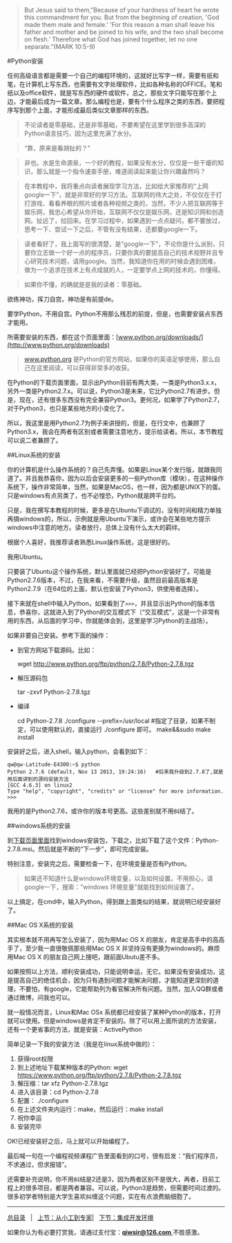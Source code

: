 >But Jesus said to them,"Because of your hardness of heart he wrote this commandment for you. But from the beginning of creation, 'God made them male and female.' 'For this reason a man shall leave his father and mother and be joined to his wife, and the two shall become on flesh.' Therefore what God has joined together, let no one separate."(MARK 10:5-9)

#Python安装

任何高级语言都是需要一个自己的编程环境的，这就好比写字一样，需要有纸和笔，在计算机上写东西，也需要有文字处理软件，比如各种名称的OFFICE。笔和纸以及office软件，就是写东西的硬件或软件，总之，那些文字只能写在那个上边，才能最后成为一篇文章。那么编程也是，要有个什么程序之类的东西，要把程序写到那个上面，才能形成最后类似文章那样的东西。

>不论读者是零基础，还是非零基础，不要希望在这里学到很多高深的Python语言技巧，因为这里充满了水分。

>“靠，原来是看胡扯的？”

>非也。水是生命源泉，一个好的教程，如果没有水分，仅仅是一些干瘪的知识，那么就是一个指令速查手册，难道阅读起来能让你兴趣盎然吗？

>在本教程中，我将重点向读者展现学习方法，比如给大家推荐的“上网google一下”，就是非常好的学习方法。互联网的伟大之处，不仅仅在于打打游戏、看看养眼的照片或者各种视频之类的，当然，不少人把互联网等于娱乐网，我忠心希望从你开始，互联网不仅仅是娱乐网，还是知识网和创造网。扯远了，拉回来。在学习过程中，如果遇到一点点疑问，都不要放过，思考一下、尝试一下之后，不管有没有结果，还都要google一下。

>读者看好了，我上面写的很清楚，是“google一下”，不论你是什么派别，只要你立志做一个好一点的程序员，只要你真的要提高自己的技术视野并且专心研究技术问题，请用google。当然，我知道你在用的时候会遇到困难，做为一个追求在技术上有点成就的人，一定要学点上网的技术的，你懂得。

>如果你不懂，的确就是是我的读者：零基础。

欲练神功，挥刀自宫。神功是有前提de。

要学Python，不用自宫。Python不用那么残忍的前提，但是，也需要安装点东西才能用。

所需要安装的东西，都在这个页面里面：[www.python.org/downloads/](http://www.python.org/downloads)

>www.python.org 是Python的官方网站，如果你的英语足够使用，那么自己在这里阅读，可以获得非常多的收获。

在Python的下载页面里面，显示出Python目前有两大类，一类是Python3.x.x，另外一类是Python2.7.x。可以说，Python3是未来，它比Python2.7有进步。但是，现在，还有很多东西没有完全兼容Python3。更何况，如果学了Python2.7，对于Python3，也只是某些地方的小变化了。

所以，我这里是用Python2.7为例子来讲授的，但是，在行文中，也兼顾了Python3.x，我会在两者有区别或者需要注意地方，提示给读者。所以，本节教程可以说二者兼顾了。

##Linux系统的安装

你的计算机是什么操作系统的？自己先弄懂。如果是Linux某个发行版，就跟我同道了。并且我恭喜你，因为以后会安装更多的一些Python库（模块），在这种操作系统下，操作非常简单，当然，如果是MacOS，也一样，因为都是UNIX下的蛋。只是windows有点另类了，也不必惶恐，Python就是跨平台的。

只是，我在撰写本教程的时候，更多是在Ubuntu下调试的，没有时间和精力单独再搞windows的，所以，示例就是用Ubuntu下演示，或许会在某些地方提示windows中注意的地方。读者放行，总体上没有什么太大的羁绊。

根据个人喜好，我推荐读者熟悉Linux操作系统，这是很好的。

我用Ubuntu。

只要装了Ubuntu这个操作系统，默认里面就已经把Python安装好了。可能是Python2.7.6版本，不过，在我来看，不需要升级，虽然目前最高版本是Python2.7.9（在64位的上面，默认也安装了Python3，供使用者选择）。

接下来就在shell中输入Python，如果看到了`>>>`，并且显示出Python的版本信息，恭喜你，这就进入到了Python的交互模式下（“交互模式”，这是一个非常有用的东西，从后面的学习中，你就能体会到，这里是学习Python的主战场）。

如果非要自己安装。参考下面的操作：

- 到官方网站下载源码。比如：
    
    wget http://www.python.org/ftp/python/2.7.8/Python-2.7.8.tgz
    
- 解压源码包
    
    tar -zxvf Python-2.7.8.tgz
    
- 编译
    
    cd Python-2.7.8
    ./configure  --prefix=/usr/local    #指定了目录，如果不制定，可以使用默认的，直接运行 ./configure 即可。
    make&&sudo make install

安装好之后，进入shell，输入python，会看到如下：

    qw@qw-Latitude-E4300:~$ python
    Python 2.7.6 (default, Nov 13 2013, 19:24:16)   #后来我升级到2.7.8了,就是用后面讲到的源码安装方法
    [GCC 4.6.3] on linux2
    Type "help", "copyright", "credits" or "license" for more information.
    >>> 

我用的是Python2.7.6，或许你的版本号更高。这些差别就不用纠结了。

##windows系统的安装

到[下载页面里面](https://www.python.org/download/releases/2.7.8/)找到windows安装包，下载之，比如下载了这个文件：Python-2.7.8.msi。然后就是不断的“下一步”，即可完成安装。

特别注意，安装完之后，需要检查一下，在环境变量是否有Python。

>如果还不知道什么是windows环境变量，以及如何设置。不用担心，请google一下，搜索："windows 环境变量"就能找到如何设置了。

以上搞定，在cmd中，输入Python，得到跟上面类似的结果，就说明已经安装好了。

##Mac OS X系统的安装

其实根本就不用再写怎么安装了，因为用Mac OS X 的朋友，肯定是高手中的高高手了，至少我一直很敬佩那些用Mac OS X 并坚持没有更换为windows的。麻烦用Mac OS X 的朋友自己网上搜吧，跟前面Ubutu差不多。

如果按照以上方法，顺利安装成功，只能说明幸运，无它。如果没有安装成功，这是提高自己的绝佳机会，因为只有遇到问题才能解决问题，才能知道更深刻的道理，不要怕，有google，它能帮助列为看官解决所有问题。当然，加入QQ群或者通过微博，问我也可以。

就一般情况而言，Linux和Mac OSx 系统都已经安装了某种Python的版本，打开就可以使用。但是windows是肯定不安装的。除了可以用上面所说的方法安装，还有一个更省事的方法，就是安装：ActivePython

简单记录一下我的安装方法（我是在linux系统中做的）：

1. 获得root权限
2. 到上述地址下载某种版本的Python: wget https://www.python.org/ftp/python/2.7.8/Python-2.7.8.tgz
3. 解压缩：tar xfz Python-2.7.8.tgz
4. 进入该目录：cd Python-2.7.8
5. 配置： ./configure
6. 在上述文件夹内运行：make，然后运行：make install
7. 祝你幸运
8. 安装完毕

OK!已经安装好之后，马上就可以开始编程了。

最后喊一句在一个编程视频课程广告里面看到的口号，很有启发：“我们程序员，不求通过，但求报错”。

还需要补充说明，你不用纠结是2还是3，因为两者区别不是很大，再者，目前工程上的很多项目，都是两者兼容。可以说，Python3是趋势，但需要时间过渡的。很多初学者特别是大学生喜欢纠缠这个问题，实在有点浪费脑细胞了。

-------

[总目录](./index.md)&nbsp;&nbsp;&nbsp;|&nbsp;&nbsp;&nbsp;[上节：从小工到专家](./02.md)|&nbsp;&nbsp;&nbsp;[下节：集成开发环境](./101.md)

如果你认为有必要打赏我，请通过支付宝：**qiwsir@126.com**,不胜感激。
